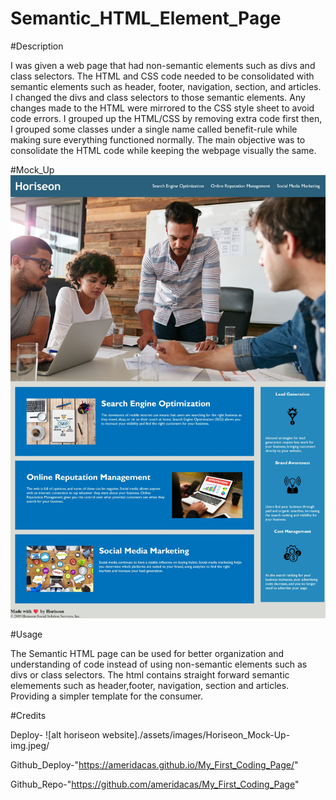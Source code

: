 # Semantic_HTML_Element_Page
#Description

I was given a web page that had non-semantic elements such as divs and class selectors. The HTML and CSS code needed to be consolidated with semantic elements such as header, footer, navigation, section, and articles. I changed the divs and class selectors to those semantic elements. Any changes made to the HTML were mirrored to the CSS style sheet to avoid code errors. I grouped up the HTML/CSS by removing extra code first then, I grouped some classes under a single name called benefit-rule while making sure everything functioned normally. The main objective was to consolidate the HTML code while keeping the webpage visually the same. 

#Mock_Up
![alt horiseon website](assets/images/Horiseon_Mock-Up-img.jpeg)

#Usage

The Semantic HTML page can be used for better organization and understanding of code instead of using non-semantic elements such as divs or class selectors. The html contains straight forward semantic elemements such as header,footer, navigation, section and articles. Providing a simpler template for the consumer.


#Credits

Deploy- ![alt horiseon website]./assets/images/Horiseon_Mock-Up-img.jpeg/

Github_Deploy-"https://ameridacas.github.io/My_First_Coding_Page/"

Github_Repo-"https://github.com/ameridacas/My_First_Coding_Page"
